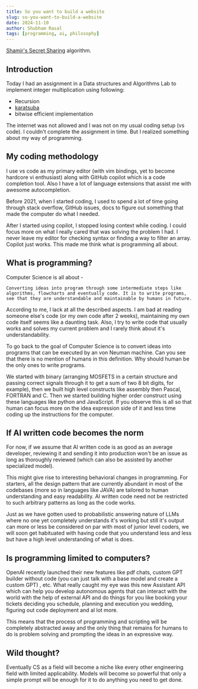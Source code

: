 ```yaml
---
title: So you want to build a website
slug: so-you-want-to-build-a-website
date: 2024-11-10
author: Shubham Rasal
tags: [programming, ai, philosophy]
---
```

[Shamir's Secret Sharing](https://en.wikipedia.org/wiki/Shamir%27s_secret_sharing) algorithm.
## Introduction

Today I had an assignment in a Data structures and Algorithms Lab to implement integer multiplication using following:

- Recursion
- [karatsuba](https://courses.csail.mit.edu/6.006/spring11/exams/notes3-karatsuba)
- bitwise efficient implementation

The internet was not allowed and I was not on my usual coding setup (vs code).
I couldn't complete the assignment in time. But I realized something about my way of programming. 
## My coding methodology

I use vs code as my primary editor (with vim bindings, yet to become hardcore vi enthusiast) along with GitHub copilot which is a code completion tool. Also I have a lot of language extensions that assist me with awesome autocompletion.

Before 2021, when I started coding, I used to spend a lot of time going through stack overflow, GitHub issues, docs to figure out something that made the computer do what I needed.

After I started using copilot, I stopped losing context while coding. I could focus more on what I really cared that was solving the problem I had. I never leave my editor for checking syntax or finding a way to filter an array. Copilot just works. This made me think what is programming all about. 


## What is programming?

Computer Science is all about -

`Converting ideas into program through some intermediate steps like algorithms, flowcharts and eventually code. It is to write programs, see that they are understandable and maintainable by humans in future.`

According to me, I lack at all the described aspects. I am bad at reading someone else's code (or my own code after 2 weeks), maintaining my own code itself seems like a daunting task. Also, I try to write code that usually works and solves my current problem and I rarely think about it's understandability.

To go back to the goal of Computer Science is to convert ideas into programs that can be executed by an von Neuman machine. Can you see that there is no mention of humans in this definition. Why should human be the only ones to write programs. 

We started with binary (arranging MOSFETS in a certain structure and passing correct signals through it to get a sum of two 8 bit digits, for example), then we built high level constructs like assembly then Pascal, FORTRAN and C. Then we started building higher order construct using these languages like python and JavaScript. If you observe this is all so that human can focus more on the idea expression side of it and less time coding up the instructions for the computer. 

## If AI written code becomes the norm

For now, if we assume that AI written code is as good as an average developer, reviewing it and sending it into production won't be an issue as long as thoroughly reviewed (which can also be assisted by another specialized model).

This might give rise to interesting behavioral  changes in programming. For starters, all the design pattern that are currently abundant in most of the codebases (more so in languages like JAVA) are tailored to human understanding and easy readability. AI written code need not be restricted to such arbitrary patterns as long as the code works. 

Just as we have gotten used to probabilistic answering nature of LLMs where no one yet completely understands it's working but still it's output can more or less be considered on par with most of junior level coders, we will soon get habituated with having code that you understand less and less but have a high level understanding of what is does. 
## Is programming limited to computers?

OpenAI recently launched their new features like pdf chats, custom GPT builder without code (you can just talk with a base model and create a custom GPT) , etc. What really caught my eye was this new Assistant API which can help you develop autonomous agents that can interact with the world with the help of external API and do things for you like booking your tickets deciding you schedule, planning and execution you wedding, figuring out code deployment and al lot more.

This means that the process of programming and scripting will be completely abstracted away and the only thing that remains for humans to do is problem solving and prompting the ideas in an expressive way.

## Wild thought?

Eventually CS as a field will become a niche like every other engineering field with limited applicability. Models will become so powerful that only a simple prompt will be enough for it to do anything you need to get done. 
